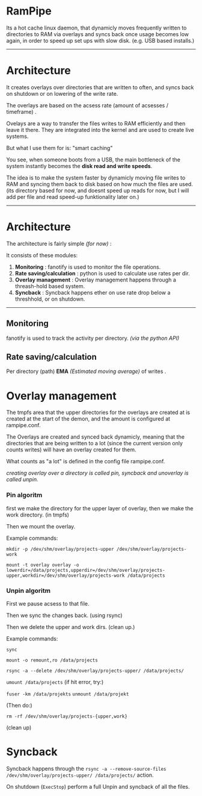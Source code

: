 # RamPipe
Its a hot cache linux daemon, that dynamicly moves frequently written to directories to RAM via overlays and syncs back once usage becomes low again, in order to speed up set ups with slow disk. (e.g. USB based installs.)

--------

# Architecture

It creates overlays over directories that are written to often, and syncs back on shutdown or on lowering of the write rate.

The overlays are based on the acsess rate (amount of acsesses / timeframe) .

Ovelays are a way to transfer the files writes to RAM efficiently and then leave it there. They are integrated into the kernel and are used to create live systems. 

But what I use them for is: "smart caching"

You see, when someone boots from a USB, the main bottleneck of the system instantly becomes the **disk read and write speeds**. 

The idea is to make the system faster by dynamicly moving file writes to RAM and syncing them back to disk based on how much the files are used. 
(its directory based for now, and doesnt speed up reads for now, but I will add per file and read speed-up funktionality later on.)

****

# Architecture

The architecture is fairly simple *(for now)* :

It consists of these modules: 

1. **Monitoring** : fanotify is used to monitor the file operations. 
2. **Rate saving/calculation** : python is used to calculate use rates per dir.
3. **Overlay management** : Overlay management happens through a threash-hold based system. 
4. **Syncback** : Syncback happens ether on use rate drop below a threshhold, or on shutdown. 

****

## Monitoring

fanotify is used to track the activity per directory.
*(via the python API)*
## Rate saving/calculation

Per directory (path) **EMA** *(Estimated moving average)* of writes .

# Overlay management

The tmpfs area that the upper directories for the overlays are created at is created at the start of the demon, and the amount is configured at rampipe.conf. 

The Overlays are created and synced back dynamicly, meaning that the directories that are being written to a lot (since the current version only counts writes) will have an overlay created for them. 

What counts as "a lot" is defined in the config file rampipe.conf.

*creating overlay over a directory is called pin, syncback and unoverlay is called unpin.*

### Pin algoritm

first we make the directory for the upper layer of overlay, then we make the work directory. (in tmpfs)

Then we mount the overlay. 

Example commands: 

`mkdir -p /dev/shm/overlay/projects-upper /dev/shm/overlay/projects-work`

`mount -t overlay overlay -o lowerdir=/data/projects,upperdir=/dev/shm/overlay/projects-upper,workdir=/dev/shm/overlay/projects-work /data/projects`


### Unpin algoritm

First we pause acsess to that file. 

Then we sync the changes back. (using rsync)

Then we delete the upper and work dirs. (clean up.)

Example commands: 

`sync`

`mount -o remount,ro /data/projects`

`rsync -a --delete /dev/shm/overlay/projects-upper/ /data/projects/`

`umount /data/projects` (if hit error, try:)

`fuser -km /data/projekts`
`unmount /data/projekt`

(Then do:)

`rm -rf /dev/shm/overlay/projects-{upper,work}` 

(clean up)

# Syncback

Syncback happens through the `rsync -a --remove-source-files /dev/shm/overlay/projects-upper/ /data/projects/` action.

On shutdown (`ExecStop`) perform a full Unpin and syncback of all the files. 